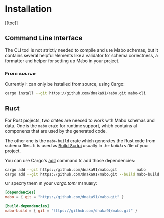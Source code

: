 # Installation

[[toc]]

## Command Line Interface

The CLI tool is not strictly needed to compile and use Mabo schemas, but it contains several helpful elements like a validator for schema correctness, a formatter and helper for setting up Mabo in your project.

### From source

Currently it can only be installed from source, using Cargo:

```sh
cargo install --git https://github.com/dnaka91/mabo.git mabo-cli
```

## Rust

For Rust projects, two crates are needed to work with Mabo schemas and data. One is the `mabo` crate for runtime support, which contains all components that are used by the generated code.

The other one is the `mabo-build` crate which generates the Rust code from schema files. It is used as [Build Script](https://doc.rust-lang.org/cargo/reference/build-scripts.html) usually in the _build.rs_ file of your project.

You can use Cargo's [add](https://doc.rust-lang.org/cargo/commands/cargo-add.html) command to add those dependencies:

```sh
cargo add --git https://github.com/dnaka91/mabo.git         mabo
cargo add --git https://github.com/dnaka91/mabo.git --build mabo-build
```

Or specify them in your _Cargo.toml_ manually:

```toml
[dependencies]
mabo = { git = "https://github.com/dnaka91/mabo.git" }

[build-dependencies]
mabo-build = { git = "https://github.com/dnaka91/mabo.git" }
```
